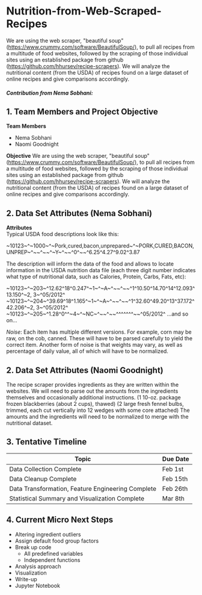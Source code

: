 # Nutrition-from-Web-Scraped-Recipes

We are using the web scraper, "beautiful soup" (https://www.crummy.com/software/BeautifulSoup/), to pull all recipes from a multitude of food websites, followed by the scraping of those individual sites using an established package from github (https://github.com/hhursev/recipe-scrapers). We will analyze the nutritional content (from the USDA) of recipes found on a large dataset of online recipes and give comparisons accordingly.

##### Contribution from Nema Sobhani:


## 1. Team Members and Project Objective

**Team Members**
- Nema Sobhani
- Naomi Goodnight

**Objective**
We are using the web scraper, "beautiful soup" (https://www.crummy.com/software/BeautifulSoup/), to pull all recipes from a multitude of food websites, followed by the scraping of those individual sites using an established package from github (https://github.com/hhursev/recipe-scrapers). We will analyze the nutritional content (from the USDA) of recipes found on a large dataset of online recipes and give comparisons accordingly.


## 2. Data Set Attributes (Nema Sobhani)

**Attributes**  
Typical USDA food descriptions look like this:  
  
\~10123\~^\~1000\~^\~Pork,cured,bacon,unprepared\~^\~PORK,CURED,BACON,UNPREP\~^\~\~^\~\~^\~Y\~^\~\~^0^\~\~^6.25^4.27^9.02^3.87
  
The description will inform the data of the food and allows to locate information in the USDA nutrition data file (each three digit number indicates what type of nutritional data, such as Calories, Protein, Carbs, Fats, etc):  
  
\~10123\~^\~203\~^12.62^18^0.247^\~1\~^\~A\~^\~\~^\~\~^1^10.50^14.70^14^12.093^13.150^\~2, 3\~^05/2012^  
\~10123\~^\~204\~^39.69^18^1.165^\~1\~^\~A\~^\~\~^\~\~^1^32.60^49.20^13^37.172^42.206^\~2, 3\~^05/2012^  
\~10123\~^\~205\~^1.28^0^^\~4\~^\~NC\~^\~\~^\~\~^^^^^^^\~\~^05/2012^ ...and so on...  

*Noise*: Each item has multiple different versions. For example, corn may be raw, on the cob, canned. These will have to be parsed carefully to yield the correct item. Another form of noise is that weights may vary, as well as percentage of daily value, all of which will have to be normalized.


## 2. Data Set Attributes (Naomi Goodnight)
The recipe scraper provides ingredients as they are written within the websites.  We will need to parse out the amounts from the ingredients themselves and occasionally additional instructions.  (1 10-oz. package frozen blackberries (about 2 cups), thawed) (2 large fresh fennel bulbs, trimmed, each cut vertically into 12 wedges with some core attached)  The amounts and the ingredients will need to be normalized to merge with the nutritional dataset.  


## 3. Tentative Timeline
Topic|Due Date
---|---
Data Collection Complete | Feb 1st   
Data Cleanup Complete | Feb 15th  
Data Transformation, Feature Engineering Complete | Feb 26th
Statistical Summary and Visualization Complete |  Mar 8th  

## 4. Current Micro Next Steps
- Altering ingredient outliers  
- Assign default food group factors  
- Break up code  
    - All predefined variables  
    - Independent functions  
- Analysis approach  
- Visualization  
- Write-up  
- Jupyter Notebook  
